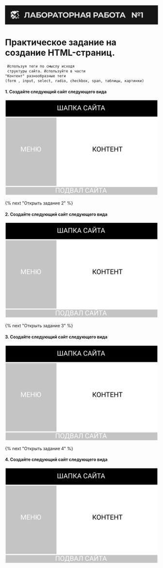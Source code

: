 ![alt MATE Programming Lab](https://github.com/MATE-Programming/Lab_logo/blob/main/lab_1.svg?raw=true)
# Практическое задание на создание HTML-страниц.
     Используя теги по смыслу исходя 
     структуры сайта. Используйте в части 
    "Контент" разнообразные теги 
    (form , input, select, radio, checkbox, span, таблицы, картинки)

#### 1. Создайте следующий сайт следующего вида
![alt MATE Programming Lab](https://github.com/MATE-Programming/Lab_logo/blob/main/FER_1/screen_1.png?raw=true)


{% next "Открыть задание 2" %}
#### 2. Создайте следующий сайт следующего вида
![alt MATE Programming Lab](https://github.com/MATE-Programming/Lab_logo/blob/main/FER_1/screen_1.png?raw=true)


{% next "Открыть задание 3" %}
#### 3. Создайте следующий сайт следующего вида
![alt MATE Programming Lab](https://github.com/MATE-Programming/Lab_logo/blob/main/FER_1/screen_1.png?raw=true)

{% next "Открыть задание 4" %}
#### 4. Создайте следующий сайт следующего вида
![alt MATE Programming Lab](https://github.com/MATE-Programming/Lab_logo/blob/main/FER_1/screen_1.png?raw=true)
